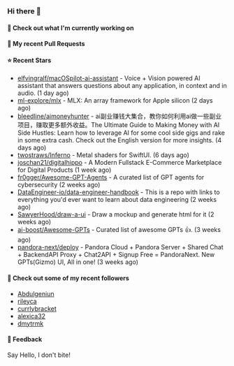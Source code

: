 ### Hi there 👋

#### 👷 Check out what I'm currently working on

#### 🔨 My recent Pull Requests


#### ⭐ Recent Stars

- [elfvingralf/macOSpilot-ai-assistant](https://github.com/elfvingralf/macOSpilot-ai-assistant) - Voice &#43; Vision powered AI assistant that answers questions about any application, in context and in audio. (1 day ago)
- [ml-explore/mlx](https://github.com/ml-explore/mlx) - MLX: An array framework for Apple silicon (2 days ago)
- [bleedline/aimoneyhunter](https://github.com/bleedline/aimoneyhunter) - ai副业赚钱大集合，教你如何利用ai做一些副业项目，赚取更多额外收益。The Ultimate Guide to Making Money with AI Side Hustles: Learn how to leverage AI for some cool side gigs and rake in some extra cash. Check out the English version for more insights. (4 days ago)
- [twostraws/Inferno](https://github.com/twostraws/Inferno) - Metal shaders for SwiftUI. (6 days ago)
- [joschan21/digitalhippo](https://github.com/joschan21/digitalhippo) - A Modern Fullstack E-Commerce Marketplace for Digital Products (1 week ago)
- [fr0gger/Awesome-GPT-Agents](https://github.com/fr0gger/Awesome-GPT-Agents) - A curated list of GPT agents for cybersecurity (2 weeks ago)
- [DataEngineer-io/data-engineer-handbook](https://github.com/DataEngineer-io/data-engineer-handbook) - This is a repo with links to everything you&#39;d ever want to learn about data engineering (2 weeks ago)
- [SawyerHood/draw-a-ui](https://github.com/SawyerHood/draw-a-ui) - Draw a mockup and generate html for it (2 weeks ago)
- [ai-boost/Awesome-GPTs](https://github.com/ai-boost/Awesome-GPTs) - Curated list of awesome GPTs 👍. (3 weeks ago)
- [pandora-next/deploy](https://github.com/pandora-next/deploy) - Pandora Cloud &#43; Pandora Server &#43; Shared Chat &#43; BackendAPI Proxy &#43; Chat2API &#43; Signup Free = PandoraNext. New GPTs(Gizmo) UI, All in one! (3 weeks ago)

#### 👯 Check out some of my recent followers

- [Abdulgeniun](https://github.com/Abdulgeniun)
- [rileyca](https://github.com/rileyca)
- [currlybracket](https://github.com/currlybracket)
- [alexica32](https://github.com/alexica32)
- [dmytrmk](https://github.com/dmytrmk)

#### 💬 Feedback

Say Hello, I don't bite!